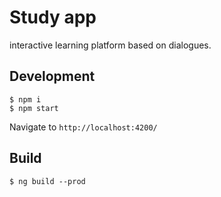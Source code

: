 # Study app

interactive learning platform based on dialogues.

## Development

```shell script
$ npm i
$ npm start
```

Navigate to `http://localhost:4200/`

## Build

```shell script
$ ng build --prod
```
